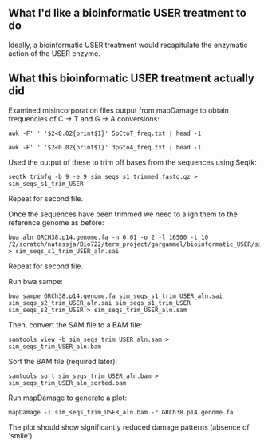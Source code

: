 
## What I'd like a bioinformatic USER treatment to do

Ideally, a bioinformatic USER treatment would recapitulate the enzymatic action of the USER enzyme. 
## What this bioinformatic USER treatment actually did

Examined misincorporation files output from mapDamage to obtain frequencies of C -> T and G -> A conversions: 

```
awk -F' ' '$2<0.02{print$1}' 5pCtoT_freq.txt | head -1
```
```
awk -F' ' '$2<0.02{print$1}' 3pGtoA_freq.txt | head -1
```

Used the output of these to trim off bases from the sequences using Seqtk:

```
seqtk trimfq -b 9 -e 9 sim_seqs_s1_trimmed.fastq.gz > sim_seqs_s1_trim_USER
```
Repeat for second file. 

Once the sequences have been trimmed we need to align them to the reference genome as before: 
```
bwa aln GRCH38.p14.genome.fa -n 0.01 -o 2 -l 16500 -t 10 /2/scratch/natassja/Bio722/term_project/gargammel/bioinformatic_USER/sim_seqs_s1_trim_USER.fq.gz > sim_seqs_s1_trim_USER_aln.sai
```
Repeat for second file. 

Run bwa sampe: 
```
bwa sampe GRCh38.p14.genome.fa sim_seqs_s1_trim_USER_aln.sai sim_seqs_s2_trim_USER_aln.sai sim_seqs_s1_trim_USER sim_seqs_s2_trim_USER > sim_seqs_trim_USER_aln.sam
 ```

Then, convert the SAM file to a BAM file:
```
samtools view -b sim_seqs_trim_USER_aln.sam > sim_seqs_trim_USER_aln.bam
```

Sort the BAM file (required later):
```
samtools sort sim_seqs_trim_USER_aln.bam > sim_seqs_trim_USER_aln_sorted.bam
```

Run mapDamage to generate a plot: 
```
mapDamage -i sim_seqs_trim_USER_aln.bam -r GRCh38.p14.genome.fa
```

The plot should show significantly reduced damage patterns (absence of 'smile'). 
